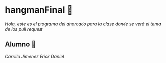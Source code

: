 # hangmanFinal 🥴

_Hola, este es el programa del ahorcado para la clase donde se verá el tema de los pull request_

## Alumno 🚀

_Carrillo Jimenez Erick Daniel_
